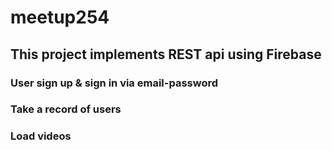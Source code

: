 # meetup254

## This project implements REST api using Firebase

### User sign up & sign in via email-password
### Take a record of users
### Load videos
